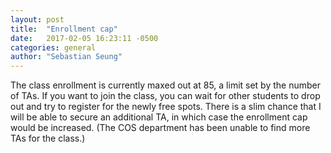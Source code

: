 ```yaml
---
layout: post
title:  "Enrollment cap"
date:   2017-02-05 16:23:11 -0500
categories: general
author: "Sebastian Seung"
---
```

The class enrollment is currently maxed out at 85, a limit set by the number of TAs.  If you want to join the class, you can wait for other students to drop out and try to register for the newly free spots. There is a slim chance that I will be able to secure an additional TA, in which case the enrollment cap would be increased.  (The COS department has been unable to find more TAs for the class.)
